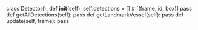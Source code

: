 class Detector():
    def __init__(self):
        self.detections = [] # [(frame, id, box)]
        pass
    def getAllDetections(self):
        pass
    def getLandmarkVessel(self):
        pass
    def update(self, frame):
        pass